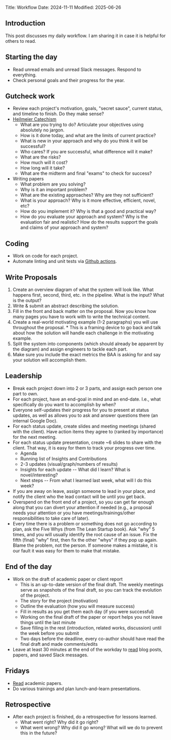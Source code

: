 Title: Workflow
Date: 2024-11-11
Modified: 2025-06-26

## Introduction

This post discusses my daily workflow. I am sharing it in case it is helpful for others to read.

## Starting the day

* Read unread emails and unread Slack messages. Respond to everything.
* Check personal goals and their progress for the year.

## Gutcheck work

* Review each project's motivation, goals, "secret sauce", current status, and timeline to finish. Do they make sense?
* [Heilmeier Catechism](https://www.darpa.mil/work-with-us/heilmeier-catechism)
    * What are you trying to do? Articulate your objectives using absolutely no jargon.
    * How is it done today, and what are the limits of current practice?
    * What is new in your approach and why do you think it will be successful?
    * Who cares? If you are successful, what difference will it make?
    * What are the risks?
    * How much will it cost?
    * How long will it take?
    * What are the midterm and final "exams" to check for success?
* Writing papers
    * What problem are you solving?
    * Why is it an important problem?
    * What are the existing approaches? Why are they not sufficient?
    * What is your approach? Why is it more effective, efficient, novel, etc?
    * How do you implement it? Why is that a good and practical way?
    * How do you evaluate your approach and system? Why is the evaluation fair and realistic? How do the results support the goals and claims of your approach and system?

## Coding

* Work on code for each project.
* Automate linting and unit tests via [Github actions](https://github.com/features/actions).

## Write Proposals

  1. Create an overview diagram of what the system will look like. What happens first, second, third, etc. in the pipeline. What is the input? What is the output?
  1. Write & submit an abstract describing the solution.
  1. Fill in the front and back matter on the proposal. Now you know how many pages you have to work with to write the technical content.
  1. Create a real-world motivating example (1-2 paragraphs) you will use throughout the proposal.
    * This is a framing device to go back and talk about how the solution will handle each challenge in the motivating example.
  1. Split the system into components (which should already be apparent by the diagram) and assign engineers to tackle each part.
  1. Make sure you include the exact metrics the BAA is asking for and say your solution will accomplish them.

## Leadership

* Break each project down into 2 or 3 parts, and assign each person one part to own.
* For each project, have an end-goal in mind and an end-date. I.e., what specifically do you want to accomplish by when?
* Everyone self-updates their progress for you to present at status updates, as well as allows you to ask and answer questions there (an internal Google Doc).
* For each status update, create slides and meeting meetings (shared with the client). Have action items they agree to (ranked by importance) for the next meeting.
* For each status update presentation, create ~6 slides to share with the client. That way, it is easy for them to track your progress over time.
    * Agenda
    * Running list of Insights and Contributions
    * 2-3 updates (visual/graph/numbers of results)
    * Insights for each update -- What did I learn? What is novel/interesting?
    * Next steps -- From what I learned last week, what will I do this week?
* If you are away on leave, assign someone to lead in your place, and notify the client who the lead contact will be until you get back.
* Overspend on the front end of a project, so you can get far enough along that you can divert your attention if needed (e.g., a proposal needs your attention or you have meetings/trainings/other responsibilities to take care of later).
* Every time there is a problem or something does not go according to plan, ask the Five Whys (from The Lean Startup book). Ask "why" 5 times, and you will usually identify the root cause of an issue. Fix the fifth (final) "why" first, then fix the other "whys" if they pop up again. Blame the problem, not the person. If someone makes a mistake, it is our fault it was easy for them to make that mistake.

## End of the day

* Work on the draft of academic paper or client report
  * This is an up-to-date version of the final draft. The weekly meetings serve as snapshots of the final draft, so you can track the evolution of the project.
  * The story for the project (motivation)
  * Outline the evaluation (how you will measure success)
  * Fill in results as you get them each day (if you were successful)
  * Working on the final draft of the paper or report helps you not leave things until the last minute
  * Save filling in the rest (introduction, related works, discussion) until the week before you submit
  * Two days before the deadline, every co-author should have read the final draft and made comments/edits
* Leave at least 30 minutes at the end of the workday to [read](http://www.evandowning.com/suggested-reads.html) blog posts, papers, and saved Slack messages.

## Fridays

* [Read](http://www.evandowning.com/suggested-reads.html) academic papers.
* Do various trainings and plan lunch-and-learn presentations.

## Retrospective

* After each project is finished, do a retrospective for lessons learned.
  * What went right? Why did it go right?
  * What went wrong? Why did it go wrong? What will we do to prevent this in the future?
